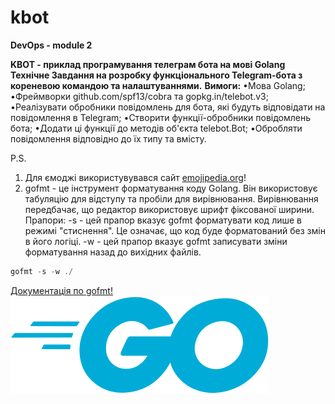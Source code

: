 # kbot
<b>DevOps - module 2</b>

<b>KBOT - приклад програмування телеграм бота на мові Golang</b>
<b>Технічне Завдання на розробку функціонального Telegram-бота з кореневою командою та налаштуваннями.</b>
<b>Вимоги:</b>
&bull;Мова Golang;
&bull;Фреймворки github.com/spf13/cobra та gopkg.in/telebot.v3;
&bull;Реалізувати обробники повідомлень для бота, які будуть відповідати на повідомлення в Telegram;
&bull;Створити функції-обробники повідомлень бота;
&bull;Додати ці функції до методів об'єкта telebot.Bot;
&bull;Обробляти повідомлення відповідно до їх типу та вмісту.

P.S.
1. Для ємоджі використувувався сайт <a href="https://emojipedia.org/">emojipedia.org</a>!
2. gofmt - це інструмент форматування коду Golang. Він використовує табуляцію для відступу та пробіли для вирівнювання. Вирівнювання передбачає, що редактор використовує шрифт фіксованої ширини.
Прапори:
-s - цей прапор вказує gofmt форматувати код лише в режимі "стиснення". Це означає, що код буде форматований без змін в його логіці.
-w - цей прапор вказує gofmt записувати зміни форматування назад до вихідних файлів.

```go
gofmt -s -w ./
```

<a href="https://pkg.go.dev/cmd/gofmt">Документація по gofmt!</a>
![Image](./data/go-blue.svg)